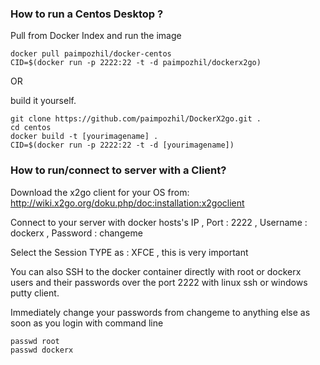 
### How to run a Centos Desktop  ?

Pull from Docker Index and run the image

```
docker pull paimpozhil/docker-centos
CID=$(docker run -p 2222:22 -t -d paimpozhil/dockerx2go)
```

OR

build it yourself.

```
git clone https://github.com/paimpozhil/DockerX2go.git .
cd centos
docker build -t [yourimagename] .
CID=$(docker run -p 2222:22 -t -d [yourimagename])
```


### How to run/connect to server with a Client?

Download the x2go client for your OS from:
http://wiki.x2go.org/doku.php/doc:installation:x2goclient

Connect to your server with docker hosts's IP , Port : 2222 , Username : dockerx , Password : changeme

Select the Session TYPE as : XFCE , this is very important

You can also SSH to the docker container directly with root or dockerx users and their passwords over the port 2222 with linux ssh or windows putty client.


Immediately change your passwords from changeme to anything else as soon as you login with command line 

```
passwd root
passwd dockerx

```
